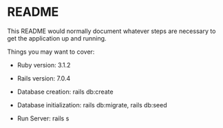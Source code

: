 # README

This README would normally document whatever steps are necessary to get the
application up and running.

Things you may want to cover:

* Ruby version: 3.1.2

* Rails version: 7.0.4

* Database creation: rails db:create

* Database initialization: rails db:migrate, rails db:seed

* Run Server: rails s
